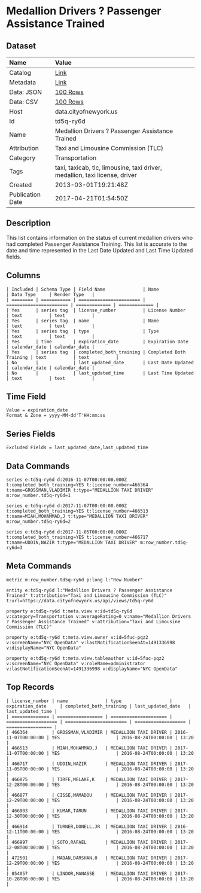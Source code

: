 # Medallion Drivers ? Passenger Assistance Trained

## Dataset

| Name | Value |
| :--- | :---- |
| Catalog | [Link](https://catalog.data.gov/dataset/medallion-drivers-passenger-assistance-trained-0a5a8) |
| Metadata | [Link](https://data.cityofnewyork.us/api/views/td5q-ry6d) |
| Data: JSON | [100 Rows](https://data.cityofnewyork.us/api/views/td5q-ry6d/rows.json?max_rows=100) |
| Data: CSV | [100 Rows](https://data.cityofnewyork.us/api/views/td5q-ry6d/rows.csv?max_rows=100) |
| Host | data.cityofnewyork.us |
| Id | td5q-ry6d |
| Name | Medallion Drivers ? Passenger Assistance Trained |
| Attribution | Taxi and Limousine Commission (TLC) |
| Category | Transportation |
| Tags | taxi, taxicab, tlc, limousine, taxi driver, medallion, taxi license, driver |
| Created | 2013-03-01T19:21:48Z |
| Publication Date | 2017-04-21T01:54:50Z |

## Description

This list contains information on the status of current medallion drivers who had completed Passenger Assistance Training. This list is accurate to the date and time represented in the Last Date Updated and Last Time Updated fields.

## Columns

```ls
| Included | Schema Type | Field Name              | Name                    | Data Type     | Render Type   |
| ======== | =========== | ======================= | ======================= | ============= | ============= |
| Yes      | series tag  | license_number          | License Number          | text          | text          |
| Yes      | series tag  | name                    | Name                    | text          | text          |
| Yes      | series tag  | type                    | Type                    | text          | text          |
| Yes      | time        | expiration_date         | Expiration Date         | calendar_date | calendar_date |
| Yes      | series tag  | completed_both_training | Completed Both Training | text          | text          |
| No       |             | last_updated_date       | Last Date Updated       | calendar_date | calendar_date |
| No       |             | last_updated_time       | Last Time Updated       | text          | text          |
```

## Time Field

```ls
Value = expiration_date
Format & Zone = yyyy-MM-dd'T'HH:mm:ss
```

## Series Fields

```ls
Excluded Fields = last_updated_date,last_updated_time
```

## Data Commands

```ls
series e:td5q-ry6d d:2016-11-07T00:00:00.000Z t:completed_both_training=YES t:license_number=466364 t:name=GROSSMAN,VLADIMIR t:type="MEDALLION TAXI DRIVER" m:row_number.td5q-ry6d=1

series e:td5q-ry6d d:2017-11-07T00:00:00.000Z t:completed_both_training=YES t:license_number=466513 t:name=MIAH,MOHAMMAD,J t:type="MEDALLION TAXI DRIVER" m:row_number.td5q-ry6d=2

series e:td5q-ry6d d:2017-11-05T00:00:00.000Z t:completed_both_training=YES t:license_number=466717 t:name=UDDIN,NAZIR t:type="MEDALLION TAXI DRIVER" m:row_number.td5q-ry6d=3
```

## Meta Commands

```ls
metric m:row_number.td5q-ry6d p:long l:"Row Number"

entity e:td5q-ry6d l:"Medallion Drivers ? Passenger Assistance Trained" t:attribution="Taxi and Limousine Commission (TLC)" t:url=https://data.cityofnewyork.us/api/views/td5q-ry6d

property e:td5q-ry6d t:meta.view v:id=td5q-ry6d v:category=Transportation v:averageRating=0 v:name="Medallion Drivers ? Passenger Assistance Trained" v:attribution="Taxi and Limousine Commission (TLC)"

property e:td5q-ry6d t:meta.view.owner v:id=5fuc-pqz2 v:screenName="NYC OpenData" v:lastNotificationSeenAt=1491336998 v:displayName="NYC OpenData"

property e:td5q-ry6d t:meta.view.tableauthor v:id=5fuc-pqz2 v:screenName="NYC OpenData" v:roleName=administrator v:lastNotificationSeenAt=1491336998 v:displayName="NYC OpenData"
```

## Top Records

```ls
| license_number | name              | type                  | expiration_date     | completed_both_training | last_updated_date   | last_updated_time | 
| ============== | ================= | ===================== | =================== | ======================= | =================== | ================= | 
| 466364         | GROSSMAN,VLADIMIR | MEDALLION TAXI DRIVER | 2016-11-07T00:00:00 | YES                     | 2016-08-24T00:00:00 | 13:20             | 
| 466513         | MIAH,MOHAMMAD,J   | MEDALLION TAXI DRIVER | 2017-11-07T00:00:00 | YES                     | 2016-08-24T00:00:00 | 13:20             | 
| 466717         | UDDIN,NAZIR       | MEDALLION TAXI DRIVER | 2017-11-05T00:00:00 | YES                     | 2016-08-24T00:00:00 | 13:20             | 
| 466875         | TIRFE,MELAKE,K    | MEDALLION TAXI DRIVER | 2017-12-28T00:00:00 | YES                     | 2016-08-24T00:00:00 | 13:20             | 
| 466877         | CISSE,MAMADOU     | MEDALLION TAXI DRIVER | 2017-12-29T00:00:00 | YES                     | 2016-08-24T00:00:00 | 13:20             | 
| 466903         | KUMAR,TARUN       | MEDALLION TAXI DRIVER | 2017-12-30T00:00:00 | YES                     | 2016-08-24T00:00:00 | 13:20             | 
| 466914         | TURNER,DONELL,JR  | MEDALLION TAXI DRIVER | 2016-12-11T00:00:00 | YES                     | 2016-08-24T00:00:00 | 13:20             | 
| 466997         | SOTO,RAFAEL       | MEDALLION TAXI DRIVER | 2017-12-08T00:00:00 | YES                     | 2016-08-24T00:00:00 | 13:20             | 
| 472501         | MADAN,DARSHAN,0   | MEDALLION TAXI DRIVER | 2017-12-29T00:00:00 | YES                     | 2016-08-24T00:00:00 | 13:20             | 
| 854057         | LINDOR,MANASSE    | MEDALLION TAXI DRIVER | 2017-10-28T00:00:00 | YES                     | 2016-08-24T00:00:00 | 13:20             | 
```